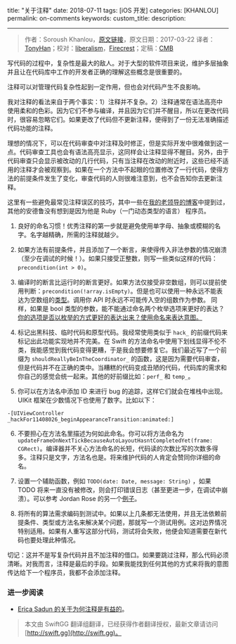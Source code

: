 title: "关于注释"
date: 2018-07-11
tags: [iOS 开发]
categories: [KHANLOU]
permalink: on-comments
keywords: 
custom_title: 
description: 

---
> 作者：Soroush Khanlou，[原文链接](http://khanlou.com/2017/03/on-comments/)，原文日期：2017-03-22
> 译者：[TonyHan](undefined)；校对：[liberalism](https://weibo.com/1743643682/profile?topnav=1&wvr=6)，[Firecrest](undefined)；定稿：[CMB](https://github.com/chenmingbiao)
  







<!--此处开始正文-->

写代码的过程中，复杂性是最大的敌人。对于大型的软件项目来说，维护多层抽象并且让在代码库中工作的开发者正确的理解这些概念是很重要的。

注释可以对管理代码复杂性起到一定作用，但也会对代码产生不良影响。

我对注释的看法来自于两个事实：1）注释并不复杂。2）注释通常在语法高亮中使用柔和的色彩。因为它们不参与编译，并且因为它们并不醒目，所以在更改代码时，很容易忽略它们。如果更改了代码但不更新注释，便得到了一份无法准确描述代码功能的注释。

<!--more-->

理想的情况下，可以在代码审查中对注释及时修正，但是实际开发中很难做到这一点。代码审查工具也会有语法高亮显示，这同样会让注释显得不醒目。另外，由于代码审查只会显示被改动的几行代码，只有当注释在改动的附近时，这些已经不适用的注释才会被观察到。如果在一个方法中不起眼的位置修改了一行代码，使得方法的前提条件发生了变化，审查代码的人则很难注意到，也不会告知你去更新注释。

这里有一些避免最常见注释误区的技巧，其中一些在[我的老领导的博客](http://www.strongopinionsweaklytyped.com/blog/2014/08/27/beware-the-siren-song-of-comments/)中提到过，其他的安德鲁没有想到是因为他是 Ruby（一门动态类型的语言） 程序员。

1. 良好的命名习惯！优秀注释的第一步就是避免使用单字母、抽象或模糊的名字。名字越精确，所需的注释就越少。

2. 如果方法有前提条件，并且添加了一个断言，来使得传入非法参数的情况崩溃（至少在调试的时候！）。如果只接受正整数，则写一些类似这样的代码：`precondition(int > 0)`。

3. 编译时的断言比运行时的断言更好。如果方法仅接受非空数组，则可以提前使用判断：`precondition(!array.isEmpty)`。但是也可以使用一种永远不能表达为空数组的[类型](https://github.com/khanlou/NonEmptyArray)。调用你 API 时永远不可能传入空的组数作为参数。
同样，如果是 bool 类型的参数，能不能通过命名两个枚举选项来更好的表达？[你的选项是否以枚举的方式更好的表达出来？](http://khanlou.com/2017/03/that-one-optional-property/)[使用命名来表达意图。](http://wiki.c2.com/?IntentionRevealingNames)

4. 标记出黑科技、临时代码和原型代码。我经常使用类似于 `hack_` 的前缀代码来标记出此功能实现地并不完美。在 Swift 的方法命名中使用下划线显得不伦不类，我能感觉到我代码变得更糟，于是我会想要修复它。我们最近写了一个前缀为 `shouldReallyBeInTheCoordinator_` 的函数，这是因为需要代码审查，但是代码并不在正确的类中。当糟糕的代码变成丑陋的代码，代码库的需求和你自己的感觉会统一起来。其他的好前缀比如：`perf_` 和 `temp_`。

5. 你可以在方法名中添加 ID 来进行 bug 的追踪，这样它们就会在堆栈中出现。UIKit 框架在少数情况下也使用了数字。比如以下：

```objc
-[UIViewController _hackFor11408026_beginAppearanceTransition:animated:]
```

6. 不要担心在方法名里描述为何如此命名。你可以将方法命名为 `updateFrameOnNextTickBecauseAutoLayoutHasntCompletedYet(frame: CGRect)`。编译器并不关心方法命名的长短，代码读的次数比写的次数多得多。注释只是文字，方法名也是。将来维护代码的人肯定会赞同你详细的命名。

7. 设置一个辅助函数，例如 `TODO(date: Date, message: String)` ，如果 TODO 将来一直没有被修改，则会打印错误日志（甚至更进一步，在调试中崩溃）。可以参考 Jordan Rose 的另一个[例子](https://twitter.com/UINT_MIN/status/836316697388695552)。

8. 将所有的算法需求编码到测试中。如果以上几条都无法使用，并且无法依赖前提条件、类型或方法名来解决某个问题，那就写一个测试用例。这对边界情况特别适用。如果有人重写这部分代码，测试将会失败，他便会知道需要在新代码也要处理此种情况。

切记：这并不是写复杂代码并且不加注释的借口。如果要跳过注释，那么代码必须清晰。对我而言，注释是最后的手段。如果我能找到任何其他的方式来将我的意图传达给下一个程序员，我都不会添加注释。

### 进一步阅读

- [Erica Sadun 的关于为何注释是有益的](http://ericasadun.com/2016/11/03/swift-holy-war-comments-are-not-an-anti-pattern/)。


> 本文由 SwiftGG 翻译组翻译，已经获得作者翻译授权，最新文章请访问 [http://swift.gg](http://swift.gg)。